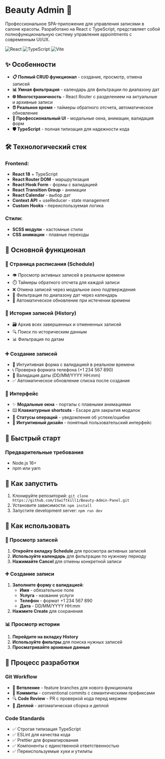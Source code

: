 # Beauty Admin 🎀

Профессиональное SPA-приложение для управления записями в салоне красоты. Разработано на React с TypeScript, представляет собой полнофункциональную систему управления appointments с современным UI/UX.

![React](https://img.shields.io/badge/React-18.2.0-61DAFB?logo=react&logoColor=white)
![TypeScript](https://img.shields.io/badge/TypeScript-5.0.0-3178C6?logo=typescript&logoColor=white)
![Vite](https://img.shields.io/badge/Vite-4.4.0-646CFF?logo=vite&logoColor=white)

## ✨ Особенности

- **📋 Полный CRUD функционал** - создание, просмотр, отмена записей
- **📊 Умная фильтрация** - календарь для фильтрации по диапазону дат
- **🌐 Многостраничность** - React Router с разделением на актуальные и архивные записи
- **⏰ Реальное время** - таймеры обратного отсчета, автоматическое обновление
- **🎨 Профессиональный UI** - модальные окна, анимации, валидация форм
- **🛡️ TypeScript** - полная типизация для надежности кода

## 🛠️ Технологический стек

### Frontend:
- **React 18** + TypeScript
- **React Router DOM** - маршрутизация
- **React Hook Form** - формы с валидацией
- **React Transition Group** - анимации
- **React Calendar** - выбор дат
- **Context API** + useReducer - state management
- **Custom Hooks** - переиспользуемая логика

### Стили:
- **SCSS модули** - кастомные стили
- **CSS анимации** - плавные переходы

## 🎯 Основной функционал

### 📅 Страница расписания (Schedule)
- 👁️ Просмотр активных записей в реальном времени
- ⏱️ Таймеры обратного отсчета для каждой записи
- ❌ Отмена записей через модальное окно подтверждения
- 📅 Фильтрация по диапазону дат через календарь
- 🔄 Автоматическое обновление при истечении времени

### 📖 История записей (History)
- 🗃️ Архив всех завершенных и отмененных записей
- 🔍 Поиск по историческим данным
- 📊 Фильтрация по датам

### ➕ Создание записей
- 📝 Интуитивная форма с валидацией в реальном времени
- 📞 Проверка формата телефона (+1 234 567 890)
- 📅 Валидация даты (DD/MM/YYYY HH:mm)
- ✅ Автоматическое обновление списка после создания

### 🎨 Интерфейс
- ✨ **Модальные окна** - порталы с плавными анимациями
- ⌨️ **Клавиатурные shortcuts** - Escape для закрытия модалок
- 💫 **Статусы операций** - уведомления об успехе/ошибке
- 🎯 **Интуитивный дизайн** - понятный пользовательский интерфейс

## 🚀 Быстрый старт

### Предварительные требования
- Node.js 16+ 
- npm или yarn

## 🚀 Как запустить

1.  Клонируйте репозиторий:
    `git clone https://github.com/1Swiftkill1/Beauty-Admin-Panel.git`
2.  Установите зависимости:
    `npm install`
3.  Запустите development server:
    `npm run dev`

## 📖 Как использовать

### 📅 Просмотр записей
1. **Откройте вкладку Schedule** для просмотра активных записей
2. **Используйте календарь** для фильтрации по нужному периоду
3. **Нажимайте Cancel** для отмены конкретной записи

### ➕ Создание записи
1. **Заполните форму с валидацией**:
   - **Имя** - обязательное поле
   - **Услуга** - название услуги  
   - **Телефон** - формат +1 234 567 890
   - **Дата** - DD/MM/YYYY HH:mm
2. **Нажмите Create** для сохранения

### 📊 Просмотр истории
1. **Перейдите на вкладку History**
2. **Используйте фильтры** для поиска нужных записей
3. **Просматривайте архивные данные**

## 🤝 Процесс разработки

### Git Workflow
- 🌿 **Ветвление** - feature branches для нового функционала
- 📝 **Коммиты** - conventional commits с семантическими префиксами  
- 🔍 **Code Review** - PR с проверкой кода перед мержем
- 🚀 **Деплой** - автоматическая сборка и деплой

### Code Standards
- ✅ Строгая типизация TypeScript
- ✅ ESLint для качества кода
- ✅ Prettier для форматирования  
- ✅ Компоненты с единственной ответственностью
- ✅ Переиспользуемые хуки и утилиты
